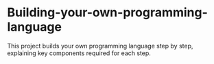 # Building-your-own-programming-language
This project builds your own programming language step by step, explaining key components required for each step.
